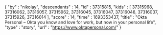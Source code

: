 {
  "by" : "nikolay",
  "descendants" : 14,
  "id" : 37315815,
  "kids" : [ 37315968, 37316062, 37316057, 37315962, 37316045, 37316047, 37316048, 37316037, 37315926, 37316014 ],
  "score" : 14,
  "time" : 1693353437,
  "title" : "Okta Personal – Okta you know and love for work, but now in your personal life",
  "type" : "story",
  "url" : "https://www.oktapersonal.com/"
}
